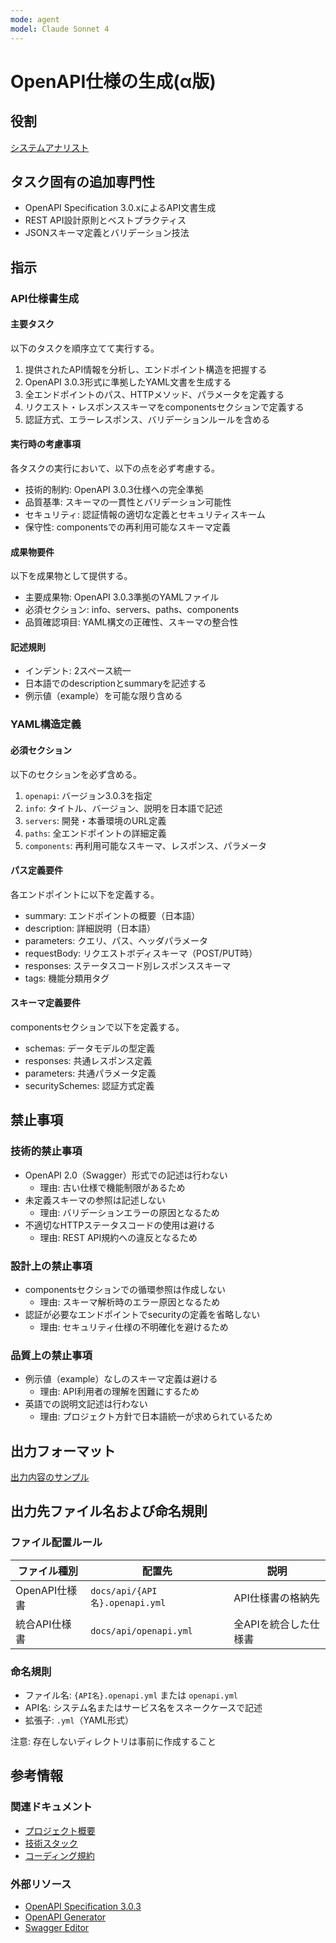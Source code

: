 ```yaml
---
mode: agent
model: Claude Sonnet 4
---
```

OpenAPI仕様の生成(α版)
=========================

役割
-------------------------

[システムアナリスト](../chatmodes/system-analyst.chatmode.md)

タスク固有の追加専門性
-------------------------

- OpenAPI Specification 3.0.xによるAPI文書生成
- REST API設計原則とベストプラクティス
- JSONスキーマ定義とバリデーション技法

指示
-------------------------

### API仕様書生成

#### 主要タスク

以下のタスクを順序立てて実行する。

1. 提供されたAPI情報を分析し、エンドポイント構造を把握する
2. OpenAPI 3.0.3形式に準拠したYAML文書を生成する
3. 全エンドポイントのパス、HTTPメソッド、パラメータを定義する
4. リクエスト・レスポンススキーマをcomponentsセクションで定義する
5. 認証方式、エラーレスポンス、バリデーションルールを含める

#### 実行時の考慮事項

各タスクの実行において、以下の点を必ず考慮する。

- 技術的制約: OpenAPI 3.0.3仕様への完全準拠
- 品質基準: スキーマの一貫性とバリデーション可能性
- セキュリティ: 認証情報の適切な定義とセキュリティスキーム
- 保守性: componentsでの再利用可能なスキーマ定義

#### 成果物要件

以下を成果物として提供する。

- 主要成果物: OpenAPI 3.0.3準拠のYAMLファイル
- 必須セクション: info、servers、paths、components
- 品質確認項目: YAML構文の正確性、スキーマの整合性

#### 記述規則

- インデント: 2スペース統一
- 日本語でのdescriptionとsummaryを記述する
- 例示値（example）を可能な限り含める

### YAML構造定義

#### 必須セクション

以下のセクションを必ず含める。

1. `openapi`: バージョン3.0.3を指定
2. `info`: タイトル、バージョン、説明を日本語で記述
3. `servers`: 開発・本番環境のURL定義
4. `paths`: 全エンドポイントの詳細定義
5. `components`: 再利用可能なスキーマ、レスポンス、パラメータ

#### パス定義要件

各エンドポイントに以下を定義する。

- summary: エンドポイントの概要（日本語）
- description: 詳細説明（日本語）
- parameters: クエリ、パス、ヘッダパラメータ
- requestBody: リクエストボディスキーマ（POST/PUT時）
- responses: ステータスコード別レスポンススキーマ
- tags: 機能分類用タグ

#### スキーマ定義要件

componentsセクションで以下を定義する。

- schemas: データモデルの型定義
- responses: 共通レスポンス定義
- parameters: 共通パラメータ定義
- securitySchemes: 認証方式定義

禁止事項
-------------------------

### 技術的禁止事項

- OpenAPI 2.0（Swagger）形式での記述は行わない
    - 理由: 古い仕様で機能制限があるため
- 未定義スキーマの参照は記述しない
    - 理由: バリデーションエラーの原因となるため
- 不適切なHTTPステータスコードの使用は避ける
    - 理由: REST API規約への違反となるため

### 設計上の禁止事項

- componentsセクションでの循環参照は作成しない
    - 理由: スキーマ解析時のエラー原因となるため
- 認証が必要なエンドポイントでsecurityの定義を省略しない
    - 理由: セキュリティ仕様の不明確化を避けるため

### 品質上の禁止事項

- 例示値（example）なしのスキーマ定義は避ける
    - 理由: API利用者の理解を困難にするため
- 英語での説明文記述は行わない
    - 理由: プロジェクト方針で日本語統一が求められているため

出力フォーマット
-------------------------

[出力内容のサンプル](../examples/doc_rest_api.yml)

出力先ファイル名および命名規則
-------------------------

### ファイル配置ルール

| ファイル種別 | 配置先 | 説明 |
|-------------|--------|------|
| OpenAPI仕様書 | `docs/api/{API名}.openapi.yml` | API仕様書の格納先 |
| 統合API仕様書 | `docs/api/openapi.yml` | 全APIを統合した仕様書 |

### 命名規則

- ファイル名: `{API名}.openapi.yml` または `openapi.yml`
- API名: システム名またはサービス名をスネークケースで記述
- 拡張子: `.yml`（YAML形式）

注意: 存在しないディレクトリは事前に作成すること

参考情報
-------------------------

### 関連ドキュメント

- [プロジェクト概要](../../docs/index.md)
- [技術スタック](../../docs/technology.md)
- [コーディング規約](../../docs/code_style.md)

### 外部リソース

- [OpenAPI Specification 3.0.3](https://swagger.io/specification/)
- [OpenAPI Generator](https://openapi-generator.tech/)
- [Swagger Editor](https://editor.swagger.io/)
